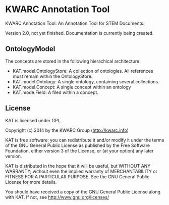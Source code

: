 # KWARC Annotation Tool

KWARC Annotation Tool: An Annotation Tool for STEM Documents.

Version 2.0, not yet finished. Documentation is currently being created.

## OntologyModel

The concepts are stored in the following hierachical architecture:

* KAT.model.OntologyStore: A collection of ontologies. All references must remain within the OntologyStore.
* KAT.model.Ontology: A single ontology, containing several collections.
* KAT.model.Concept: A single concept within an ontology
* KAT.mode.Field: A filed within a concept.

## License

KAT is licensed under GPL.

Copyright (c) 2014 by the KWARC Group (http://kwarc.info)

KAT is free software: you can redistribute it and/or modify
it under the terms of the GNU General Public License as published by
the Free Software Foundation, either version 3 of the License, or
(at your option) any later version.

KAT is distributed in the hope that it will be useful,
but WITHOUT ANY WARRANTY; without even the implied warranty of
MERCHANTABILITY or FITNESS FOR A PARTICULAR PURPOSE.  See the
GNU General Public License for more details.

You should have received a copy of the GNU General Public License
along with KAT.  If not, see <http://www.gnu.org/licenses/>
